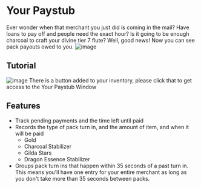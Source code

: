 # Your Paystub
Ever wonder when that merchant you just did is coming in the mail? Have loans to pay off and people need the exact hour? Is it going to be enough charcoal to craft your divine tier 7 flute? Well, good news! Now you can see pack payouts owed to you.
![image](https://github.com/user-attachments/assets/17bf18b3-3e0b-4111-a6e1-e57dee9e1f59)

## Tutorial
![image](https://github.com/user-attachments/assets/d6665291-2664-439f-be46-69f3317fc959)
There is a button added to your inventory, please click that to get access to the Your Paystub Window
## Features
- Track pending payments and the time left until paid
- Records the type of pack turn in, and the amount of item, and when it will be paid
  - Gold
  - Charcoal Stabilizer
  - Gilda Stars
  - Dragon Essence Stabilizer
- Groups pack turn ins that happen within 35 seconds of a past turn in. This means you'll have one entry for your entire merchant as long as you don't take more than 35 seconds between packs.
